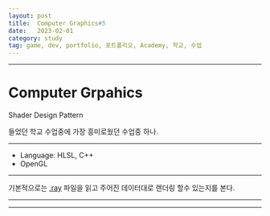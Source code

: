 ```yaml
---
layout: post
title:  Computer Graphics#5
date:   2023-02-01
category: study
tag: game, dev, portfolio, 포트폴리오, Academy, 학교, 수업
---
```



---

# Computer Grpahics

Shader Design Pattern

들었던 학교 수업중에 가장 흥미로웠던 수업중 하나.

---
- Language: HLSL, C++
- OpenGL
---

기본적으로는 [.ray](https://paulbourke.net/dataformats/rayshade/) 파일을 읽고
주어진 데이터대로 렌더링 할수 있는지를 본다.


---

---
